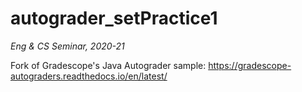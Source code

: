 # autograder_setPractice1

*Eng & CS Seminar, 2020-21*

Fork of Gradescope's Java Autograder sample: https://gradescope-autograders.readthedocs.io/en/latest/
